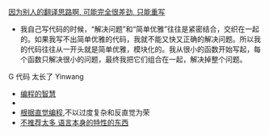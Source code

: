 
[因为别人的翻译思路啊, 可能完全很差劲, 只能重写](http://www.yinwang.org/blog-cn/2017/05/17/practical-idealism)

- 我自己写代码的时候，“解决问题”和“简单优雅”往往是紧密结合，交织在一起的。如果我写不出简单优雅的代码，我就不能又快又正确的解决问题。所以我的代码往往从一开头就是简单优雅，模块化的。我从很小的函数开始写起，每个函数只解决很小的问题，最终我把它们组合在一起，解决掉整个问题。



G 代码 太长了 Yinwang
- [编程的智慧](http://www.yinwang.org/blog-cn/2015/11/21/programming-philosophy)
-
- [根据直觉编程](http://www.yinwang.org/blog-cn/2015/03/17/design),不以过度复杂和反直觉为荣
- [不推荐太多 语言本身的特性的东西](https://www.v2ex.com/notes/28357)
